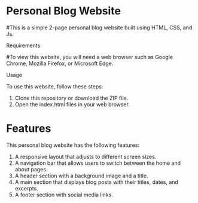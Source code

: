 <h1>Personal Blog Website</h1>

#This is a simple 2-page personal blog website built using HTML, CSS,  and Js.

</h1>Requirements</h1>

#To view this website, you will need a web browser such as Google Chrome, Mozilla Firefox, or Microsoft Edge.

</h1>Usage</h1>
<p>To use this website, follow these steps:</p>
<ol>
    <li>Clone this repository or download the ZIP file.</li>
    <li>Open the index.html files  in your web browser.</li>
</ol>
<h1>Features</h1>
<p>This personal blog website has the following features:</p>
<ol>
    <li>A responsive layout that adjusts to different screen sizes.</li>
    <li>A navigation bar that allows users to switch between the home and about pages.</li>
    <li>A header section with a background image and a title.</li>
    <li>A main section that displays blog posts with their titles, dates, and excerpts.</li>
    <li>A footer section with social media links.</li>
</ol>
